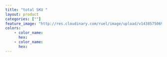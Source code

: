 ```yaml
---
title: "total SKU "
layout: product
categories: [""]
feature_image: "http://res.cloudinary.com/ruel/image/upload/v1438575069/fs/no-image.jpg"
colors:
    - color_name: 
      hex: 
    - color_name: 
      hex: 
---
```

